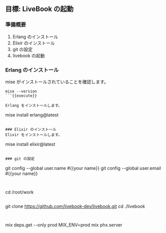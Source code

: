 ## 目標: LiveBook の起動
### 準備概要
1. Erlang のインストール
2. Elixir のインストール
3. git の設定
4. livebook の起動

### Erlang のインストール

mise がインストールされていることを確認します。

```
mise --version
```{{execute}}

Erlang をインストールします。

```
mise install erlang@latest
```{{execute}}

### Elixir のインストール
Elixir をインストールします。

```
mise install elixir@latest
```{{execute}}

### git の設定

```
git config --global user.name #{{your name}}
git config --global user.email #{{your name}}
```{{copy}}


```
cd /root/work
```{{execute}}

```
git clone https://github.com/livebook-dev/livebook.git
cd ./livebook
```{{execute}}


```
mix deps.get --only prod
MIX_ENV=prod mix phx.server
```{{execute}}
